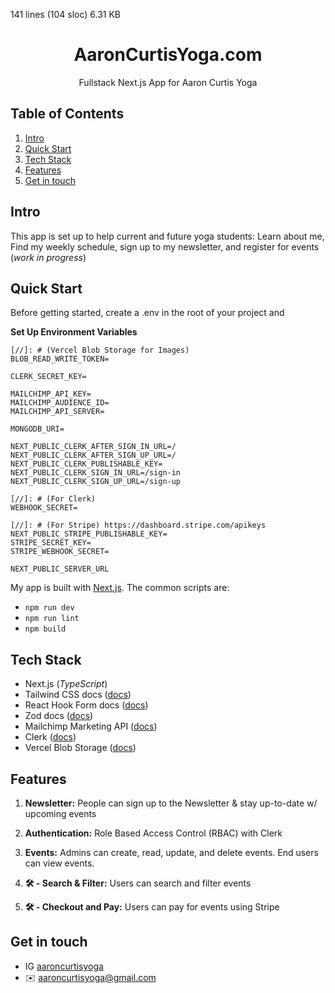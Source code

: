 141 lines (104 sloc)  6.31 KB
   
<h1 style="text-align: center;">AaronCurtisYoga.com</h1>
<p style="text-align: center;">Fullstack Next.js App for Aaron Curtis Yoga </p>

## <a name="table">Table of Contents</a>

1. [Intro](#introduction)
2. [Quick Start](#quick-start)
3. [Tech Stack](#tech-stack)
4. [Features](#features)
5. [Get in touch](#contact)


## <a name="introduction">Intro</a>

This app is set up to help current and future yoga students: 
Learn about me, Find my weekly schedule, sign up to my newsletter, and register for events (_work in progress_)


## <a name="quick-start">Quick Start</a>

Before getting started, create a .env in the root of your project and

**Set Up Environment Variables**

```env
[//]: # (Vercel Blob Storage for Images)
BLOB_READ_WRITE_TOKEN=

CLERK_SECRET_KEY=

MAILCHIMP_API_KEY=
MAILCHIMP_AUDIENCE_ID=
MAILCHIMP_API_SERVER=

MONGODB_URI=

NEXT_PUBLIC_CLERK_AFTER_SIGN_IN_URL=/
NEXT_PUBLIC_CLERK_AFTER_SIGN_UP_URL=/
NEXT_PUBLIC_CLERK_PUBLISHABLE_KEY=
NEXT_PUBLIC_CLERK_SIGN_IN_URL=/sign-in
NEXT_PUBLIC_CLERK_SIGN_UP_URL=/sign-up

[//]: # (For Clerk)
WEBHOOK_SECRET=

[//]: # (For Stripe) https://dashboard.stripe.com/apikeys
NEXT_PUBLIC_STRIPE_PUBLISHABLE_KEY=
STRIPE_SECRET_KEY=
STRIPE_WEBHOOK_SECRET=

NEXT_PUBLIC_SERVER_URL
```

My app is built with [Next.js](https://nextjs.org/). The common scripts are:
- `npm run dev`
- `npm run lint`
- `npm build` 


## <a name="tech-stack">Tech Stack</a>

- Next.js (_TypeScript_)
- Tailwind CSS docs ([docs](https://tailwindcss.com/docs))
- React Hook Form docs ([docs](https://react-hook-form.com/))
- Zod docs ([docs](https://zod.dev/))
- Mailchimp Marketing API ([docs](https://mailchimp.com/developer/marketing/))
- Clerk ([docs](https://docs.clerk.dev/))
- Vercel Blob Storage ([docs](https://vercel.com/docs/storage))
## <a name="features">Features</a>

1. **Newsletter:** People can sign up to the Newsletter & stay up-to-date w/ upcoming events
2. **️Authentication:** Role Based Access Control (RBAC) with Clerk

3. **Events:** Admins can create, read, update, and delete events. End users can view events.
4. **🛠️ - Search & Filter:** Users can search and filter events
5. **🛠️ - Checkout and Pay:** Users can pay for events using Stripe


## <a name="contact">Get in touch</a>
* IG  [aaroncurtisyoga](https://www.instagram.com/aaroncurtisyoga/)
* ✉️ aaroncurtisyoga@gmail.com

